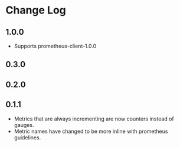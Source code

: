 # Change Log

## 1.0.0

- Supports prometheus-client-1.0.0

## 0.3.0

## 0.2.0

## 0.1.1

- Metrics that are always incrementing are now counters instead of gauges.
- Metric names have changed to be more inline with prometheus guidelines.
